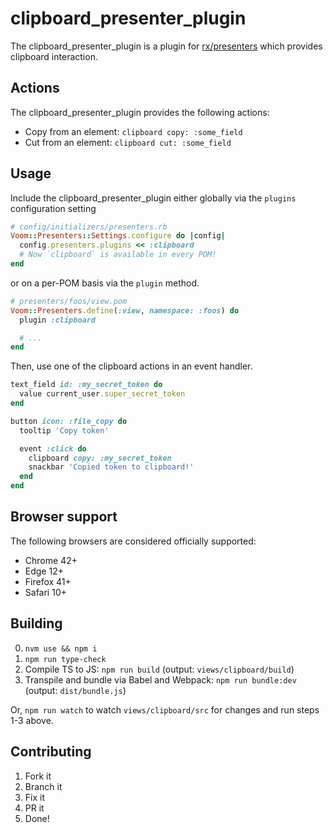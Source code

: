 # clipboard_presenter_plugin

The clipboard_presenter_plugin is a plugin for
[rx/presenters](https://github.com/rx/presenters) which provides clipboard
interaction.

## Actions

The clipboard_presenter_plugin provides the following actions:

* Copy from an element: `clipboard copy: :some_field`
* Cut from an element: `clipboard cut: :some_field`

## Usage

Include the clipboard_presenter_plugin either globally via the `plugins`
configuration setting

```ruby
# config/initializers/presenters.rb
Voom::Presenters::Settings.configure do |config|
  config.presenters.plugins << :clipboard
  # Now `clipboard` is available in every POM!
end
```

or on a per-POM basis via the `plugin` method.

```ruby
# presenters/foos/view.pom
Voom::Presenters.define(:view, namespace: :foos) do
  plugin :clipboard

  # ...
end
```

Then, use one of the clipboard actions in an event handler.

```ruby
text_field id: :my_secret_token do
  value current_user.super_secret_token
end

button icon: :file_copy do
  tooltip 'Copy token'

  event :click do
    clipboard copy: :my_secret_token
    snackbar 'Copied token to clipboard!'
  end
end
```

## Browser support

The following browsers are considered officially supported:

* Chrome 42+
* Edge 12+
* Firefox 41+
* Safari 10+

## Building

0. `nvm use && npm i`
1. `npm run type-check`
2. Compile TS to JS: `npm run build` (output: `views/clipboard/build`)
3. Transpile and bundle via Babel and Webpack: `npm run bundle:dev` (output:
   `dist/bundle.js`)

Or, `npm run watch` to watch `views/clipboard/src` for changes and run steps 1-3 above.

## Contributing

1. Fork it
2. Branch it
4. Fix it
4. PR it
5. Done!
